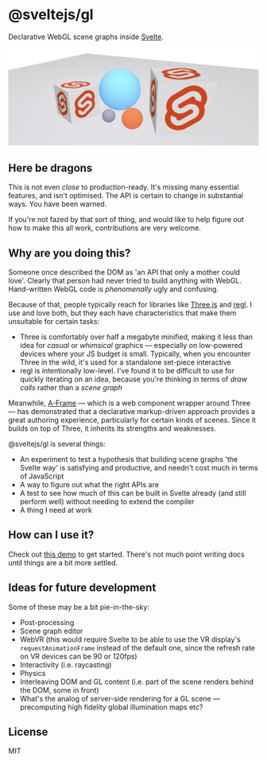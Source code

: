 # @sveltejs/gl

Declarative WebGL scene graphs inside [Svelte](https://svelte.dev).

<a href="https://svelte-gl-demo.surge.sh">
<img width="1118" alt="screenshot" src="screenshot.png">
</a>

## Here be dragons

This is not even *close* to production-ready. It's missing many essential features, and isn't optimised. The API is certain to change in substantial ways. You have been warned.

If you're not fazed by that sort of thing, and would like to help figure out how to make this all work, contributions are very welcome.


## Why are you doing this?

Someone once described the DOM as 'an API that only a mother could love'. Clearly that person had never tried to build anything with WebGL. Hand-written WebGL code is *phenomenally* ugly and confusing.

Because of that, people typically reach for libraries like [Three.js](https://threejs.org/) and [regl](http://regl.party/). I use and love both, but they each have characteristics that make them unsuitable for certain tasks:

* Three is comfortably over half a megabyte minified, making it less than idea for *casual* or *whimsical* graphics — especially on low-powered devices where your JS budget is small. Typically, when you encounter Three in the wild, it's used for a standalone set-piece interactive
* regl is intentionally low-level. I've found it to be difficult to use for quickly iterating on an idea, because you're thinking in terms of *draw calls* rather than a *scene graph*

Meanwhile, [A-Frame](https://aframe.io/) — which is a web component wrapper around Three — has demonstrated that a declarative markup-driven approach provides a great authoring experience, particularly for certain kinds of scenes. Since it builds on top of Three, it inherits its strengths and weaknesses.

@sveltejs/gl is several things:

* An experiment to test a hypothesis that building scene graphs 'the Svelte way' is satisfying and productive, and needn't cost much in terms of JavaScript
* A way to figure out what the right APIs are
* A test to see how much of this can be built in Svelte already (and still perform well) without needing to extend the compiler
* A thing I need at work


## How can I use it?

Check out [this demo](https://svelte-gl-demo.surge.sh) to get started. There's not much point writing docs until things are a bit more settled.


## Ideas for future development

Some of these may be a bit pie-in-the-sky:

* Post-processing
* Scene graph editor
* WebVR (this would require Svelte to be able to use the VR display's `requestAnimationFrame` instead of the default one, since the refresh rate on VR devices can be 90 or 120fps)
* Interactivity (i.e. raycasting)
* Physics
* Interleaving DOM and GL content (i.e. part of the scene renders behind the DOM, some in front)
* What's the analog of server-side rendering for a GL scene — precomputing high fidelity global illumination maps etc?


## License

MIT
